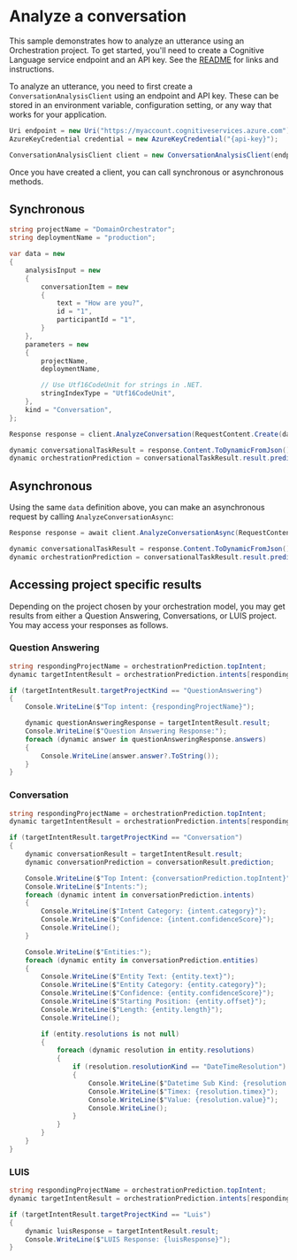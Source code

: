 # Analyze a conversation

This sample demonstrates how to analyze an utterance using an Orchestration project. To get started, you'll need to create a Cognitive Language service endpoint and an API key. See the [README](https://github.com/Azure/azure-sdk-for-net/blob/main/sdk/cognitivelanguage/Azure.AI.Language.Conversations/README.md) for links and instructions.

To analyze an utterance, you need to first create a `ConversationAnalysisClient` using an endpoint and API key. These can be stored in an environment variable, configuration setting, or any way that works for your application.

```C# Snippet:ConversationAnalysisClient_Create
Uri endpoint = new Uri("https://myaccount.cognitiveservices.azure.com");
AzureKeyCredential credential = new AzureKeyCredential("{api-key}");

ConversationAnalysisClient client = new ConversationAnalysisClient(endpoint, credential);
```

Once you have created a client, you can call synchronous or asynchronous methods.

## Synchronous

```C# Snippet:ConversationAnalysis_AnalyzeConversationOrchestrationPrediction
string projectName = "DomainOrchestrator";
string deploymentName = "production";

var data = new
{
    analysisInput = new
    {
        conversationItem = new
        {
            text = "How are you?",
            id = "1",
            participantId = "1",
        }
    },
    parameters = new
    {
        projectName,
        deploymentName,

        // Use Utf16CodeUnit for strings in .NET.
        stringIndexType = "Utf16CodeUnit",
    },
    kind = "Conversation",
};

Response response = client.AnalyzeConversation(RequestContent.Create(data));

dynamic conversationalTaskResult = response.Content.ToDynamicFromJson();
dynamic orchestrationPrediction = conversationalTaskResult.result.prediction;
```

## Asynchronous

Using the same `data` definition above, you can make an asynchronous request by calling `AnalyzeConversationAsync`:

```C# Snippet:ConversationAnalysis_AnalyzeConversationOrchestrationPredictionAsync
Response response = await client.AnalyzeConversationAsync(RequestContent.Create(data));

dynamic conversationalTaskResult = response.Content.ToDynamicFromJson();
dynamic orchestrationPrediction = conversationalTaskResult.result.prediction;
```

## Accessing project specific results

Depending on the project chosen by your orchestration model, you may get results from either a Question Answering, Conversations, or LUIS project. You may access your responses as follows.

### Question Answering

```C# Snippet:ConversationAnalysis_AnalyzeConversationOrchestrationPredictionQnA
string respondingProjectName = orchestrationPrediction.topIntent;
dynamic targetIntentResult = orchestrationPrediction.intents[respondingProjectName];

if (targetIntentResult.targetProjectKind == "QuestionAnswering")
{
    Console.WriteLine($"Top intent: {respondingProjectName}");

    dynamic questionAnsweringResponse = targetIntentResult.result;
    Console.WriteLine($"Question Answering Response:");
    foreach (dynamic answer in questionAnsweringResponse.answers)
    {
        Console.WriteLine(answer.answer?.ToString());
    }
}
```

### Conversation

```C# Snippet:ConversationAnalysis_AnalyzeConversationOrchestrationPredictionConversation
string respondingProjectName = orchestrationPrediction.topIntent;
dynamic targetIntentResult = orchestrationPrediction.intents[respondingProjectName];

if (targetIntentResult.targetProjectKind == "Conversation")
{
    dynamic conversationResult = targetIntentResult.result;
    dynamic conversationPrediction = conversationResult.prediction;

    Console.WriteLine($"Top Intent: {conversationPrediction.topIntent}");
    Console.WriteLine($"Intents:");
    foreach (dynamic intent in conversationPrediction.intents)
    {
        Console.WriteLine($"Intent Category: {intent.category}");
        Console.WriteLine($"Confidence: {intent.confidenceScore}");
        Console.WriteLine();
    }

    Console.WriteLine($"Entities:");
    foreach (dynamic entity in conversationPrediction.entities)
    {
        Console.WriteLine($"Entity Text: {entity.text}");
        Console.WriteLine($"Entity Category: {entity.category}");
        Console.WriteLine($"Confidence: {entity.confidenceScore}");
        Console.WriteLine($"Starting Position: {entity.offset}");
        Console.WriteLine($"Length: {entity.length}");
        Console.WriteLine();

        if (entity.resolutions is not null)
        {
            foreach (dynamic resolution in entity.resolutions)
            {
                if (resolution.resolutionKind == "DateTimeResolution")
                {
                    Console.WriteLine($"Datetime Sub Kind: {resolution.dateTimeSubKind}");
                    Console.WriteLine($"Timex: {resolution.timex}");
                    Console.WriteLine($"Value: {resolution.value}");
                    Console.WriteLine();
                }
            }
        }
    }
}
```

### LUIS

```C# Snippet:ConversationAnalysis_AnalyzeConversationOrchestrationPredictionLuis
string respondingProjectName = orchestrationPrediction.topIntent;
dynamic targetIntentResult = orchestrationPrediction.intents[respondingProjectName];

if (targetIntentResult.targetProjectKind == "Luis")
{
    dynamic luisResponse = targetIntentResult.result;
    Console.WriteLine($"LUIS Response: {luisResponse}");
}
```
